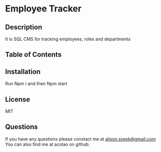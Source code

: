 # Employee Tracker

## Description

It is SQL CMS for tracking employees, roles and departments

## Table of Contents
  
## Installation

Run Npm i and then Npm start



## License

MIT


## Questions

If you have any questions please constact me at alison.siwek@gmail.com
You can also find me at acolao on github.